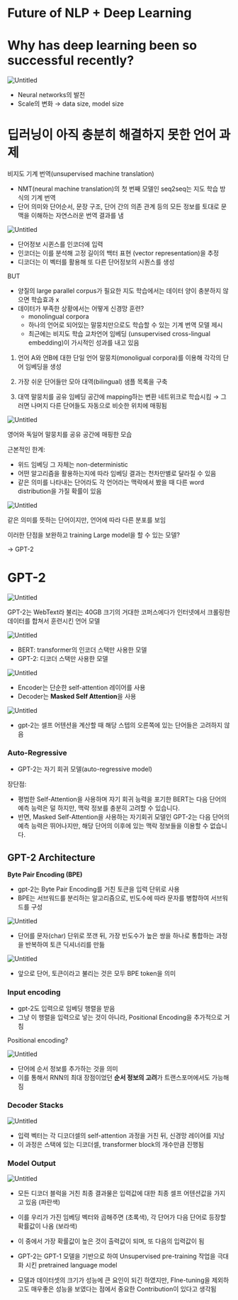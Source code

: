 # Future of NLP + Deep Learning

# Why has deep learning been so successful recently?

![Untitled](Future%20of%20%20a3e39/Untitled.png)

- Neural networks의 발전
- Scale의 변화 → data size, model size

# 딥러닝이 아직 충분히 해결하지 못한 언어 과제

비지도 기계 번역(unsupervised machine translation)

- NMT(neural machine translation)의 첫 번째 모델인 seq2seq는 지도 학습 방식의 기계 번역
- 단어 의미와 단어순서, 문장 구조, 단어 간의 의존 관계 등의 모든 정보를 토대로 문맥을 이해하는 자연스러운 번역 결과를 냄

![Untitled](Future%20of%20%20a3e39/Untitled%201.png)

- 단어정보 시퀸스를 인코더에 입력
- 인코더는 이를 분석해 고정 길이의 백터 표현 (vector representation)을 추정
- 디코더는 이 벡터를 활용해 또 다른 단어정보의 시퀀스를 생성

BUT

- 양질의 large parallel corpus가 필요한 지도 학습에서는 데이터 양이 충분하지 않으면 학습효과 x
- 데이터가 부족한 상황에서는 어떻게 신경망 훈련?
    - monolingual corpora
    - 하나의 언어로 되어있는 말뭉치만으로도 학습할 수 있는 기계 번역 모델 제시
    - 최근에는 비지도 학습 교차언어 임베딩 (unsupervised cross-lingual embedding)이 가시적인 성과를 내고 있음

1) 언어 A와 언B에 대한 단일 언어 말뭉치(monoligual corpora)를 이용해 각각의 단어 임베딩을 생성

2) 가장 쉬운 단어들만 모아 대역(bilingual) 샘플 목록을 구축

3) 대역 말뭉치를 공유 임베딩 공간에 mapping하는 변환 네트위크로 학습시킴 → 그러면 나머지 다른 단어들도 자동으로 비슷한 위치에 매핑됨

![Untitled](Future%20of%20%20a3e39/Untitled%202.png)

영어와 독일어 말뭉치를 공유 공간에 매핑한 모습

근본적인 한계:

- 위드 임베딩 그 자체는 non-deterministic
- 어떤 알고리즘을 활용하는지에 따라 임베딩 결과는 천차만별로 달라질 수 있음
- 같은 의미를 나타내는 단어라도 각 언어라는 맥락에서 봤을 때 다른 word distribution을 가질 확률이 있음

![Untitled](Future%20of%20%20a3e39/Untitled%203.png)

같은 의미를 뜻하는 단어이지만, 언어에 따라 다른 분포를 보임

이러한 단점을 보완하고 training Large model을 할 수 있는 모델? 

→ GPT-2

# GPT-2

![Untitled](Future%20of%20%20a3e39/Untitled%204.png)

GPT-2는 WebText라 불리는 40GB 크기의 거대한 코퍼스에다가 인터넷에서 크롤링한 데이터를 합쳐서 훈련시킨 언어 모델

![Untitled](Future%20of%20%20a3e39/Untitled%205.png)

- BERT: transformer의 인코더 스택만 사용한 모델
- GPT-2: 디코더 스택만 사용한 모델

![Untitled](Future%20of%20%20a3e39/Untitled%206.png)

- Encoder는 단순한 self-attention 레이어를 사용
- Decoder는 **Masked Self Attention**을 사용

![Untitled](Future%20of%20%20a3e39/Untitled%207.png)

- gpt-2는 셀프 어텐션을 계산할 때 해당 스텝의 오른쪽에 있는 단어들은 고려하지 않음

### **Auto-Regressive**

- GPT-2는 자기 회귀 모델(auto-regressive model)

장단점:

- 평범한 Self-Attention을 사용하며 자기 회귀 능력을 포기한 BERT는 다음 단어의 예측 능력은 덜 하지만, 맥락 정보를 충분히 고려할 수 있습니다.
- 반면, Masked Self-Attention을 사용하는 자기회귀 모델인 GPT-2는 다음 단어의 예측 능력은 뛰어나지만, 해당 단어의 이후에 있는 맥락 정보들을 이용할 수 없습니다.

## **GPT-2 Architecture**

****Byte Pair Encoding (BPE)****

- gpt-2는 Byte Pair Encoding를 거친 토큰을 입력 단위로 사용
- BPE는 서브워드를 분리하는 알고리즘으로, 빈도수에 따라 문자를 병합하여 서브워드를 구성

![Untitled](Future%20of%20%20a3e39/Untitled%208.png)

- 단어를 문자(char) 단위로 쪼갠 뒤, 가장 빈도수가 높은 쌍을 하나로 통합하는 과정을 반복하여 토큰 딕셔너리를 만듦

![Untitled](Future%20of%20%20a3e39/Untitled%209.png)

- 앞으로 단어, 토큰이라고 불리는 것은 모두 BPE token을 의미

### **Input encoding**

- gpt-2도 입력으로 임베딩 행렬을 받음
- 그냥 이 행렬을 입력으로 넣는 것이 아니라, Positional Encoding을 추가적으로 거침

Positional encoding?

![Untitled](Future%20of%20%20a3e39/Untitled%2010.png)

- 단어에 순서 정보를 추가하는 것을 의미
- 이를 통해서 RNN의 최대 장점이었던 **순서 정보의 고려**가 트랜스포머에서도 가능해짐

### ****Decoder Stacks****

![Untitled](Future%20of%20%20a3e39/Untitled%2011.png)

- 입력 벡터는 각 디코더셀의 self-attention 과정을 거친 뒤, 신경망 레이어를 지남
- 이 과정은 스택에 있는 디코더셀, transformer block의 개수만큼 진행됨

### ****Model Output****

![Untitled](Future%20of%20%20a3e39/Untitled%2012.png)

- 모든 디코더 블럭을 거친 최종 결과물은 입력값에 대한 최종 셀프 어텐션값을 가지고 있음 (파란색)
- 이를 우리가 가진 임베딩 벡터와 곱해주면 (초록색), 각 단어가 다음 단어로 등장할 확률값이 나옴 (보라색)
- 이 중에서 가장 확률값이 높은 것이 출력값이 되며, 또 다음의 입력값이 됨

- GPT-2는 GPT-1 모델을 기반으로 하여 Unsupervised pre-training 작업을 극대화 시킨 pretrained language model
- 모델과 데이터셋의 크기가 성능에 큰 요인이 되긴 하였지만, FIne-tuning을 제외하고도 매우좋은 성능을 보였다는 점에서 중요한 Contribution이 있다고 생각됨
